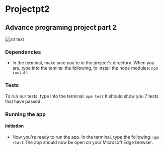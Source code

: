 # Projectpt2
## Advance programing project part 2
![alt text](https://www.google.com/url?sa=i&url=https%3A%2F%2Fwww.nutsaboutmarketing.com%2Fpost%2F2017%2F02%2F07%2Fis-that-a-gif-on-facebook&psig=AOvVaw3ECufS0UcHmccEPgZUHZ63&ust=1708117767364000&source=images&cd=vfe&opi=89978449&ved=0CBIQjRxqFwoTCMC9ydegroQDFQAAAAAdAAAAABAy)
### Dependencies
* In the terminal, make sure you're in the project's directory. When you are, type into the teminal the following, to install the node modules:
`npm install`
### Tests
To run our tests, type into the terminal:
`npm test`
It should show you 7 tests that have passed.
### Running the app
#### Initiation
* Now you're ready to run the app. In the terminal, type the following:
`npm start`
The app should now be open on your Microsoft Edge browser.

